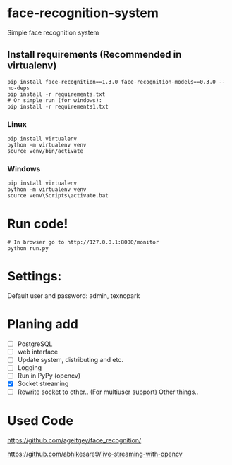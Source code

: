 
# face-recognition-system
Simple face recognition system

## Install requirements (Recommended in virtualenv)
```
pip install face-recognition==1.3.0 face-recognition-models==0.3.0 --no-deps
pip install -r requirements.txt
# Or simple run (for windows):
pip install -r requirements1.txt
```

### Linux
```
pip install virtualenv
python -m virtualenv venv
source venv/bin/activate
```
### Windows
```
pip install virtualenv
python -m virtualenv venv
source venv\Scripts\activate.bat
```

# Run code!
```
# In browser go to http://127.0.0.1:8000/monitor
python run.py
```

# Settings:
Default user and password: admin, texnopark

# Planing add
- [ ] PostgreSQL
- [ ] web interface
- [ ] Update system, distributing and etc.
- [ ] Logging
- [ ] Run in PyPy (opencv)
- [X] Socket streaming
- [ ] Rewrite socket to other.. (For multiuser support)
Other things..

# Used Code
https://github.com/ageitgey/face_recognition/

https://github.com/abhikesare9/live-streaming-with-opencv
